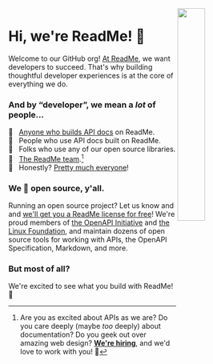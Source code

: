 <img align="right" width="33%" style="margin-bottom: 2em" src="http://owlbert.io/images/owlberts-png/Popper.psd.png">

# Hi, we're ReadMe! :wave:

Welcome to our GitHub org! [At ReadMe][readme], we want developers to succeed. That's why building thoughtful developer experiences is at the core of everything we do.

### And by “developer”, we mean a _lot_ of people…

:memo:   [Anyone who builds API docs](https://readme.com/customers) on ReadMe. <br>
:monocle_face:   People who use API docs built on ReadMe. <br>
:floppy_disk:   Folks who use any of our open source libraries. <br>
:dancers:   [The ReadMe team](https://readme.com/about).[^come-work-with-us] <br>
:rainbow:   Honestly? [Pretty much everyone](http://amiarealdeveloper.com)!

### We :blue_heart: open source, y'all.

Running an open source project? Let us know and and [we'll get you a ReadMe license for free](https://docs.readme.com/docs/upgrade-plan#open-source)! We're proud members of [the OpenAPI Initiative](https://www.openapis.org/) and [the Linux Foundation](https://www.linuxfoundation.org/), and maintain dozens of open source tools for working with APIs, the OpenAPI Specification, Markdown, and more.

### But most of all?

We're excited to see what you build with ReadMe! :owl:

[readme]: https://readme.com
[api]: https://github.com/readmeio/api "magically generates SDKs from an OpenAPI definition :magic_wand:"
[markdown]: https://github.com/readmeio/markdown "our ReadMe-flavored Markdown parser and React-based rendering engine :writing_hand:"
[rdme]: https://github.com/readmeio/rdme "the official ReadMe CLI and GitHub Action :shell:"

[^come-work-with-us]: Are you as excited about APIs as we are? Do you care deeply (maybe _too_ deeply) about documentation? Do you geek out over amazing web design? [**We're hiring**](https://readme.com/careers), and we'd love to work with you! 🎉
